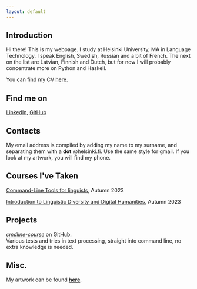 ```yaml
---
layout: default
---
```


## Introduction

Hi there! This is my webpage. I study at Helsinki University, MA in Language Technology. I speak English, Swedish, Russian and a bit of French. The next on the list are Latvian, Finnish and Dutch, but for now I will probably concentrate more on Python and Haskell.

You can find my CV [here](assets/documents/Nikolay_Vorontsov____CV.pdf).

## Find me on

[LinkedIn](https://www.linkedin.com/in/nikolay-vorontsov/), [GitHub](https://github.com/nicksnlp)

## Contacts

My email address is compiled by adding my name to my surname, and separating them with a **dot** @helsinki.fi. Use the same style for gmail. If you look at my artwork, you will find my phone.

## Courses I've Taken

[Command-Line Tools for linguists](https://studies.helsinki.fi/courses/course-implementation/hy-opt-cur-2324-261401a1-c550-4436-91b9-7edf4a1a3b57/KIK-LG221), Autumn 2023

[Introduction to Linguistic Diversity and Digital Humanities](https://studies.helsinki.fi/courses/course-implementation/hy-opt-cur-2324-9df97501-21e6-4b8d-9de4-e91303f2ff71/LDA-301), Autumn 2023

## Projects

[_cmdline-course_](https://github.com/nicksnlp/cmdline-course) on GitHub.  
Various tests and tries in text processing, straight into command line, no extra knowledge is needed.

## Misc.

My artwork can be found [**here**](https://nikolayvorontsov.wordpress.com/). 
